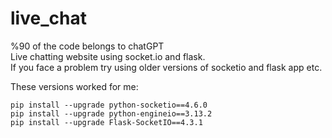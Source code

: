 # live_chat
<div>%90 of the code belongs to chatGPT</div>
<div> Live chatting website using socket.io and flask. </div>
<div> If you face a problem try using older versions of socketio and flask app etc.</div>
<p> These versions worked for me:</p>
<code>pip install --upgrade python-socketio==4.6.0
pip install --upgrade python-engineio==3.13.2
pip install --upgrade Flask-SocketIO==4.3.1</code>
